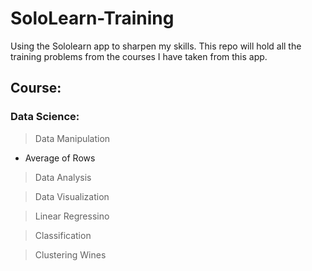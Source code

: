 # SoloLearn-Training
Using the Sololearn app to sharpen my skills. This repo will hold all the training problems from the courses I have taken from this app.

## Course:

### Data Science:
> Data Manipulation
* Average of Rows
> Data Analysis

> Data Visualization

> Linear Regressino

> Classification

> Clustering Wines
